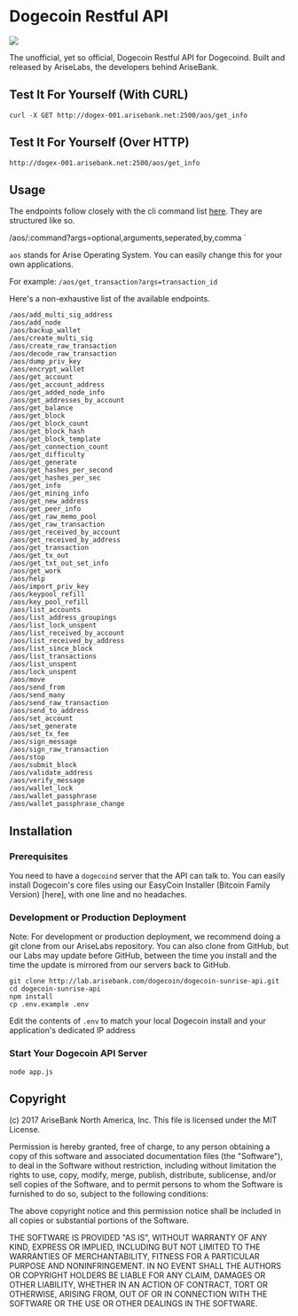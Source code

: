 # Dogecoin Restful API 

![](https://arisebank.com/public-images/sunrise.png)

The unofficial, yet so official, Dogecoin Restful API for Dogecoind.
Built and released by AriseLabs, the developers behind AriseBank. 

## Test It For Yourself (With CURL)
```
curl -X GET http://dogex-001.arisebank.net:2500/aos/get_info
```
## Test It For Yourself (Over HTTP)
```
http://dogex-001.arisebank.net:2500/aos/get_info
```

## Usage

The endpoints follow closely with the cli command list [here](https://labs.arisebank.com/crypto-tools/bf-api/). 
They are structured like so.

/aos/:command?args=optional,arguments,seperated,by,comma
`

`aos` stands for Arise Operating System. You can easily change this for your own applications.

For example: `/aos/get_transaction?args=transaction_id`

Here's a non-exhaustive list of the available endpoints.

```
/aos/add_multi_sig_address
/aos/add_node
/aos/backup_wallet
/aos/create_multi_sig
/aos/create_raw_transaction
/aos/decode_raw_transaction
/aos/dump_priv_key
/aos/encrypt_wallet
/aos/get_account
/aos/get_account_address
/aos/get_added_node_info
/aos/get_addresses_by_account
/aos/get_balance
/aos/get_block
/aos/get_block_count
/aos/get_block_hash
/aos/get_block_template
/aos/get_connection_count
/aos/get_difficulty
/aos/get_generate
/aos/get_hashes_per_second
/aos/get_hashes_per_sec
/aos/get_info
/aos/get_mining_info
/aos/get_new_address
/aos/get_peer_info
/aos/get_raw_memo_pool
/aos/get_raw_transaction
/aos/get_received_by_account
/aos/get_received_by_address
/aos/get_transaction
/aos/get_tx_out
/aos/get_txt_out_set_info
/aos/get_work
/aos/help
/aos/import_priv_key
/aos/keypool_refill
/aos/key_pool_refill
/aos/list_accounts
/aos/list_address_groupings
/aos/list_lock_unspent
/aos/list_received_by_account
/aos/list_received_by_address
/aos/list_since_block
/aos/list_transactions
/aos/list_unspent
/aos/lock_unspent
/aos/move
/aos/send_from
/aos/send_many
/aos/send_raw_transaction
/aos/send_to_address
/aos/set_account
/aos/set_generate
/aos/set_tx_fee
/aos/sign_message
/aos/sign_raw_transaction
/aos/stop
/aos/submit_block
/aos/validate_address
/aos/verify_message
/aos/wallet_lock
/aos/wallet_passphrase
/aos/wallet_passphrase_change
```

## Installation

### Prerequisites

You need to have a `dogecoind` server that the API can talk to. You can easily install Dogecoin's core files using our EasyCoin Installer (Bitcoin Family Version) [here], with one line and no headaches.

### Development or Production Deployment 

Note: For development or production deployment, we recommend doing a git clone from our AriseLabs repository. You can also clone from GitHub, but our Labs may update before GitHub, between the time you install and the time the update is mirrored from our servers back to GitHub. 

```
git clone http://lab.arisebank.com/dogecoin/dogecoin-sunrise-api.git
cd dogecoin-sunrise-api
npm install
cp .env.example .env
```

Edit the contents of `.env` to match your local Dogecoin install and your application's dedicated IP address

### Start Your Dogecoin API Server
```
node app.js
```

## Copyright
(c) 2017 AriseBank North America, Inc. This file is licensed under the MIT License.

Permission is hereby granted, free of charge, to any person obtaining a copy
of this software and associated documentation files (the "Software"), to deal
in the Software without restriction, including without limitation the rights
to use, copy, modify, merge, publish, distribute, sublicense, and/or sell
copies of the Software, and to permit persons to whom the Software is
furnished to do so, subject to the following conditions:

The above copyright notice and this permission notice shall be included in
all copies or substantial portions of the Software.

THE SOFTWARE IS PROVIDED "AS IS", WITHOUT WARRANTY OF ANY KIND, EXPRESS OR
IMPLIED, INCLUDING BUT NOT LIMITED TO THE WARRANTIES OF MERCHANTABILITY,
FITNESS FOR A PARTICULAR PURPOSE AND NONINFRINGEMENT. IN NO EVENT SHALL THE
AUTHORS OR COPYRIGHT HOLDERS BE LIABLE FOR ANY CLAIM, DAMAGES OR OTHER
LIABILITY, WHETHER IN AN ACTION OF CONTRACT, TORT OR OTHERWISE, ARISING FROM,
OUT OF OR IN CONNECTION WITH THE SOFTWARE OR THE USE OR OTHER DEALINGS IN
THE SOFTWARE.

